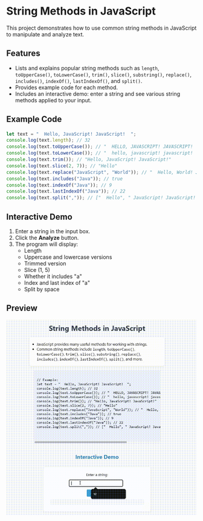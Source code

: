 # String Methods in JavaScript

This project demonstrates how to use common string methods in JavaScript to manipulate and analyze text.

## Features

- Lists and explains popular string methods such as `length`, `toUpperCase()`, `toLowerCase()`, `trim()`, `slice()`, `substring()`, `replace()`, `includes()`, `indexOf()`, `lastIndexOf()`, and `split()`.
- Provides example code for each method.
- Includes an interactive demo: enter a string and see various string methods applied to your input.

## Example Code

```javascript
let text = "  Hello, JavaScript! JavaScript!  ";
console.log(text.length); // 32
console.log(text.toUpperCase()); // "  HELLO, JAVASCRIPT! JAVASCRIPT!  "
console.log(text.toLowerCase()); // "  hello, javascript! javascript!  "
console.log(text.trim()); // "Hello, JavaScript! JavaScript!"
console.log(text.slice(2, 7)); // "Hello"
console.log(text.replace("JavaScript", "World")); // "  Hello, World! JavaScript!  "
console.log(text.includes("Java")); // true
console.log(text.indexOf("Java")); // 9
console.log(text.lastIndexOf("Java")); // 22
console.log(text.split(",")); // ["  Hello", " JavaScript! JavaScript!  "]
```

## Interactive Demo

1. Enter a string in the input box.
2. Click the **Analyze** button.
3. The program will display:
   - Length
   - Uppercase and lowercase versions
   - Trimmed version
   - Slice (1, 5)
   - Whether it includes "a"
   - Index and last index of "a"
   - Split by space

## Preview

![Preview](gif/preview.gif)